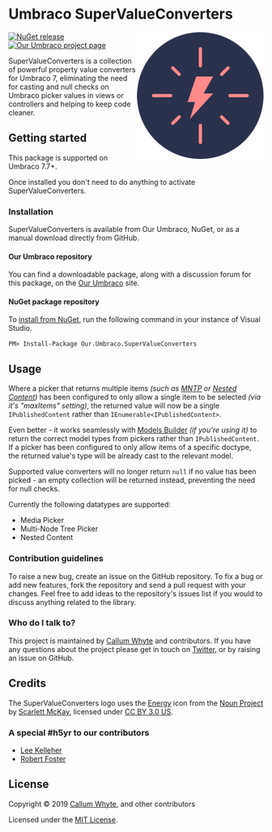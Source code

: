 # Umbraco SuperValueConverters

<img src="docs/img/logo.png?raw=true" alt="Umbraco SuperValueConverters" width="250" align="right" />

[![NuGet release](https://img.shields.io/nuget/v/Our.Umbraco.SuperValueConverters.svg)](https://www.nuget.org/packages/Our.Umbraco.SuperValueConverters/)
[![Our Umbraco project page](https://img.shields.io/badge/our-umbraco-orange.svg)](https://our.umbraco.com/projects/developer-tools/supervalueconverters/)

SuperValueConverters is a collection of powerful property value converters for Umbraco 7, eliminating the need for casting and null checks on Umbraco picker values in views or controllers and helping to keep code cleaner.

## Getting started

This package is supported on Umbraco 7.7+.

Once installed you don't need to do anything to activate SuperValueConverters.

### Installation

SuperValueConverters is available from Our Umbraco, NuGet, or as a manual download directly from GitHub.

#### Our Umbraco repository

You can find a downloadable package, along with a discussion forum for this package, on the [Our Umbraco](https://our.umbraco.com/projects/developer-tools/supervalueconverters/) site.

#### NuGet package repository

To [install from NuGet](https://www.nuget.org/packages/Our.Umbraco.SuperValueConverters/), run the following command in your instance of Visual Studio.

    PM> Install-Package Our.Umbraco.SuperValueConverters

## Usage

Where a picker that returns multiple items _(such as [MNTP](https://our.umbraco.com/documentation/Getting-Started/Backoffice/Property-Editors/Built-in-Property-Editors/Multinode-Treepicker2) or [Nested Content](https://our.umbraco.com/documentation/Getting-Started/Backoffice/Property-Editors/Built-in-Property-Editors/Nested-Content))_ has been configured to only allow a single item to be selected _(via it's "maxItems" setting)_, the returned value will now be a single `IPublishedContent` rather than `IEnumerable<IPublishedContent>`.

Even better - it works seamlessly with [Models Builder](https://our.umbraco.com/documentation/Reference/Templating/Modelsbuilder/) _(if you're using it)_ to return the correct model types from pickers rather than `IPublishedContent`. If a picker has been configured to only allow items of a specific doctype, the returned value's type will be already cast to the relevant model.

Supported value converters will no longer return `null` if no value has been picked - an empty collection will be returned instead, preventing the need for null checks.

Currently the following datatypes are supported:

* Media Picker
* Multi-Node Tree Picker
* Nested Content

### Contribution guidelines

To raise a new bug, create an issue on the GitHub repository. To fix a bug or add new features, fork the repository and send a pull request with your changes. Feel free to add ideas to the repository's issues list if you would to discuss anything related to the library.

### Who do I talk to?

This project is maintained by [Callum Whyte](https://callumwhyte.com/) and contributors. If you have any questions about the project please get in touch on [Twitter](https://twitter.com/callumbwhyte), or by raising an issue on GitHub.

## Credits

The SuperValueConverters logo uses the [Energy](https://thenounproject.com/scarlett.mckay/collection/misc/?i=1603715) icon from the [Noun Project](https://thenounproject.com) by [Scarlett McKay](https://thenounproject.com/scarlett.mckay/), licensed under [CC BY 3.0 US](https://creativecommons.org/licenses/by/3.0/us/).

### A special #h5yr to our contributors

* [Lee Kelleher](https://twitter.com/leekelleher)
* [Robert Foster](https://twitter.com/robertjf72)

## License

Copyright &copy; 2019 [Callum Whyte](https://callumwhyte.com/), and other contributors

Licensed under the [MIT License](LICENSE.md).